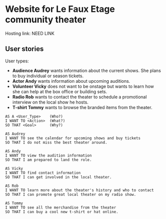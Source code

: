 ﻿# Website for Le Faux Etage community theater

Hosting link: NEED LINK

## User stories

User types:

- **Audience Audrey** wants information about the current shows. She plans to buy individual or season tickets.
- **Actor Andy** wants information about upcoming auditions.
- **Volunteer Vicky** does not want to be onstage but wants to learn how she can help at the box office or building sets.
- **Radio Rob** wants to contact the theater to schedule a promotional interview on the local show he hosts.
- **T-shirt Tommy** wants to browse the branded items from the theater.

```
AS A <User_Type>    (Who?)
I WANT TO <Action>  (What?)
SO THAT <Goal>      (Why?)

AS Audrey
I WANT TO see the calendar for upcoming shows and buy tickets
SO THAT I do not miss the best theater around.

AS Andy
I WANT TO view the audition information
SO THAT I am prepared to land the role.

AS Vicky
I WANT TO find contact information
SO THAT I can get involved in the local theater.

AS Rob
I WANT TO learn more about the theater's history and who to contact
SO THAT I can promote great local theater on my radio show.

AS Tommy
I WANT TO see all the merchandise from the theater
SO THAT I can buy a cool new t-shirt or hat online.

```
